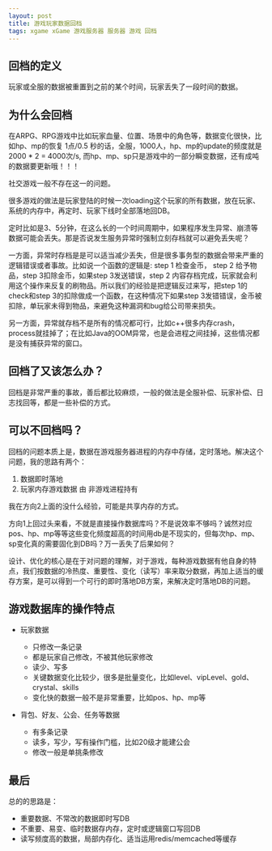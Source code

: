 ```yaml
---
layout: post
title: 游戏玩家数据回档
tags: xgame xGame 游戏服务器 服务器 游戏 回档
---
```


## 回档的定义

玩家或全服的数据被重置到之前的某个时间，玩家丢失了一段时间的数据。

## 为什么会回档

在ARPG、RPG游戏中比如玩家血量、位置、场景中的角色等，数据变化很快，比如hp、mp的恢复 1点/0.5 秒的话，全服，1000人，hp、mp的update的频度就是 2000 * 2 = 4000次/s, 而hp、mp、sp只是游戏中的一部分瞬变数据，还有成吨的数据要更新哦！！！

社交游戏一般不存在这一的问题。

很多游戏的做法是玩家登陆的时候一次loading这个玩家的所有数据，放在玩家、系统的内存中，再定时、玩家下线时全部落地回DB。

定时比如是3、5分钟，在这么长的一个时间周期中，如果程序发生异常、崩溃等数据可能会丢失。那是否说发生服务异常时强制立刻存档就可以避免丢失呢？

一方面，异常时存档是是可以适当减少丢失，但是很多事务型的数据会带来严重的逻辑错误或者事故。比如说一个函数的逻辑是: step 1 检查金币， step 2 给予物品，step 3扣除金币，如果step 3发送错误，step 2 内容存档完成，玩家就会利用这个操作来反复的刷物品。所以我们的经验是把逻辑反过来写，把step 1的check和step 3的扣除做成一个函数，在这种情况下如果step 3发错错误，金币被扣除，单玩家未得到物品，来避免这种漏洞和bug给公司带来损失。

另一方面，异常就存档不是所有的情况都可行，比如c++很多内存crash，process就挂掉了；在比如Java的OOM异常，也是会进程之间挂掉，这些情况都是没有捕获异常的窗口。

## 回档了又该怎么办？

回档是非常严重的事故，善后都比较麻烦，一般的做法是全服补偿、玩家补偿、日志找回等，都是一些补偿的方式。

## 可以不回档吗？

回档的问题本质上是，数据在游戏服务器进程的内存中存储，定时落地。解决这个问题，我的思路有两个：

1. 数据即时落地
2. 玩家内存游戏数据 由 非游戏进程持有

我在方向2上面的没什么经验，可能是共享内存的方式。

方向1上回过头来看，不就是直接操作数据库吗？不是说效率不够吗？诚然对应pos、hp、mp等等这些变化频度超高的时间用db是不现实的，但每次hp、mp、sp变化真的需要固化到DB吗？万一丢失了后果如何？

设计、优化的核心是在于对问题的理解，对于游戏，每种游戏数据有他自身的特点，我们按数据的冷热度、重要性、变化（读写）率来取分数据，再加上适当的缓存方案，是可以得到一个可行的即时落地DB方案，来解决定时落地DB的问题。

## 游戏数据库的操作特点

- 玩家数据
    + 只修改一条记录
    + 都是玩家自己修改，不被其他玩家修改
    + 读少、写多
    + 关键数据变化比较少，很多是批量变化，比如level、vipLevel、gold、crystal、skills
    + 变化快的数据一般不是非常重要，比如pos、hp、mp等
    
- 背包、好友、公会、任务等数据
    + 有多条记录
    + 读多，写少，写有操作门槛，比如20级才能建公会
    + 修改一般是单挑条修改

## 最后

总的的思路是：

-  重要数据、不常改的数据即时写DB
-  不重要、易变、临时数据存内存，定时或逻辑窗口写回DB
-  读写频度高的数据，局部内存化、适当运用redis/memcached等缓存

